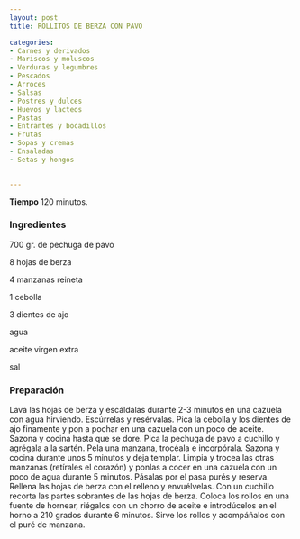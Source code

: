 ```yaml
---
layout: post
title: ROLLITOS DE BERZA CON PAVO

categories:
- Carnes y derivados
- Mariscos y moluscos
- Verduras y legumbres
- Pescados
- Arroces
- Salsas
- Postres y dulces
- Huevos y lacteos
- Pastas
- Entrantes y bocadillos
- Frutas
- Sopas y cremas
- Ensaladas
- Setas y hongos
 

---
```

<b>Tiempo</b> 120 minutos.

<h3>Ingredientes</h3>

700 gr. de pechuga de pavo

8 hojas de berza

4 manzanas reineta

1 cebolla

3 dientes de ajo

agua

aceite virgen extra

sal

<h3>Preparación</h3>

Lava las hojas de berza y escáldalas durante 2-3 minutos en una cazuela con agua hirviendo. Escúrrelas y resérvalas. Pica la cebolla y los dientes de ajo finamente y pon a pochar en una cazuela con un poco de aceite. Sazona y cocina hasta que se dore. Pica la pechuga de pavo a cuchillo y agrégala a la sartén. Pela una manzana, trocéala e incorpórala. Sazona y cocina durante unos 5 minutos y deja templar. Limpia y trocea las otras manzanas (retírales el corazón) y ponlas a cocer en una cazuela con un poco de agua durante 5 minutos. Pásalas por el pasa purés y reserva. Rellena las hojas de berza con el relleno y envuélvelas. Con un cuchillo recorta las partes sobrantes de las hojas de berza. Coloca los rollos en una fuente de hornear, riégalos con un chorro de aceite e introdúcelos en el horno a 210 grados durante 6 minutos. Sirve los rollos y acompáñalos con el puré de manzana.

